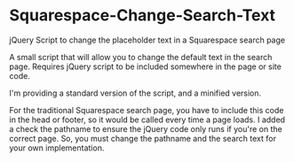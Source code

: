 # Squarespace-Change-Search-Text
jQuery Script to change the placeholder text in a Squarespace search page

A small script that will allow you to change the default text in the search page. Requires jQuery script to be included somewhere in the page or site code.

I'm providing a standard version of the script, and a minified version.

For the traditional Squarespace search page, you have to include this code in the head or footer, so it would be called every time a page loads. I added a check the pathname to ensure the jQuery code only runs if you're on the correct page. So, you must change the pathname and the search text for your own implementation.
